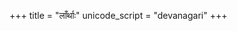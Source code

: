 +++
title = "लाँर्थाः"
unicode_script = "devanagari"
+++

<div class="spreadsheet" src="../lArthAH.toml" fullHeightWithRowsPerScreen=8> </div>  

